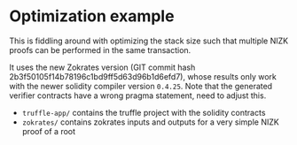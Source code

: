 # Optimization example

This is fiddling around with optimizing the stack size such that multiple NIZK proofs can be performed in the same transaction.

It uses the new Zokrates version (GIT commit hash 2b3f50105f14b78196c1bd9ff5d63d96b1d6efd7), whose results only work with the newer solidity compiler version `0.4.25`. Note that the generated verifier contracts have a wrong pragma statement, need to adjust this.

* `truffle-app/` contains the truffle project with the solidity contracts
* `zokrates/` contains zokrates inputs and outputs for a very simple NIZK proof of a root
